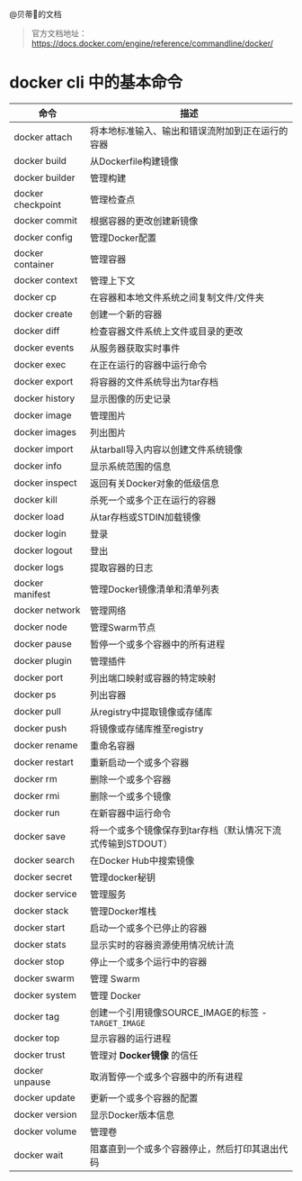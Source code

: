 @贝蒂:unicorn:的文档
> 官方文档地址：https://docs.docker.com/engine/reference/commandline/docker/

# docker cli 中的基本命令

命令 | 描述
--- | ---
docker attach | 将本地标准输入、输出和错误流附加到正在运行的容器
docker build | 从Dockerfile构建镜像
docker builder | 管理构建
docker checkpoint | 管理检查点
docker commit | 根据容器的更改创建新镜像
docker config | 管理Docker配置
docker container | 管理容器
docker context | 管理上下文
docker cp | 在容器和本地文件系统之间复制文件/文件夹
docker create | 创建一个新的容器
docker diff | 检查容器文件系统上文件或目录的更改
docker events | 从服务器获取实时事件
docker exec | 在正在运行的容器中运行命令
docker export | 将容器的文件系统导出为tar存档
docker history | 显示图像的历史记录
docker image | 管理图片
docker images | 列出图片
docker import | 从tarball导入内容以创建文件系统镜像
docker info | 显示系统范围的信息
docker inspect | 返回有关Docker对象的低级信息
docker kill | 杀死一个或多个正在运行的容器
docker load | 从tar存档或STDIN加载镜像
docker login | 登录
docker logout | 登出
docker logs | 提取容器的日志
docker manifest | 管理Docker镜像清单和清单列表
docker network | 管理网络
docker node | 管理Swarm节点
docker pause | 暂停一个或多个容器中的所有进程
docker plugin | 管理插件
docker port | 列出端口映射或容器的特定映射
docker ps | 列出容器
docker pull | 从registry中提取镜像或存储库
docker push | 将镜像或存储库推至registry
docker rename | 重命名容器
docker restart | 重新启动一个或多个容器
docker rm | 删除一个或多个容器
docker rmi | 删除一个或多个镜像
docker run | 在新容器中运行命令
docker save | 将一个或多个镜像保存到tar存档（默认情况下流式传输到STDOUT）
docker search | 在Docker Hub中搜索镜像
docker secret | 管理docker秘钥
docker service | 管理服务
docker stack | 管理Docker堆栈
docker start | 启动一个或多个已停止的容器
docker stats | 显示实时的容器资源使用情况统计流
docker stop | 停止一个或多个运行中的容器
docker swarm | 管理 Swarm
docker system | 管理 Docker
docker tag | 创建一个引用镜像SOURCE_IMAGE的标签 - ```TARGET_IMAGE```
docker top | 显示容器的运行进程
docker trust | 管理对 **Docker镜像** 的信任
docker unpause | 取消暂停一个或多个容器中的所有进程
docker update | 更新一个或多个容器的配置
docker version | 显示Docker版本信息
docker volume | 管理卷
docker wait | 阻塞直到一个或多个容器停止，然后打印其退出代码